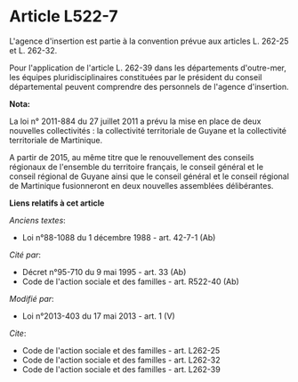 # Article L522-7

L'agence d'insertion est partie à la convention prévue aux articles L. 262-25 et L. 262-32.

Pour l'application de l'article L. 262-39 dans les départements d'outre-mer, les équipes pluridisciplinaires constituées par
le président du conseil départemental peuvent comprendre des personnels de l'agence d'insertion.

**Nota:**

La loi n° 2011-884 du 27 juillet 2011 a prévu la mise en place de deux nouvelles collectivités : la collectivité territoriale
de Guyane et la collectivité territoriale de Martinique.

A partir de 2015, au même titre que le renouvellement des conseils régionaux de l'ensemble du territoire français, le conseil
général et le conseil régional de Guyane ainsi que le conseil général et le conseil régional de Martinique fusionneront en
deux nouvelles assemblées délibérantes.

**Liens relatifs à cet article**

_Anciens textes_:

  - Loi n°88-1088 du 1 décembre 1988 - art. 42-7-1 (Ab)

_Cité par_:

  - Décret n°95-710 du 9 mai 1995 - art. 33 (Ab)
  - Code de l'action sociale et des familles - art. R522-40 (Ab)

_Modifié par_:

  - Loi n°2013-403 du 17 mai 2013 - art. 1 (V)

_Cite_:

  - Code de l'action sociale et des familles - art. L262-25
  - Code de l'action sociale et des familles - art. L262-32
  - Code de l'action sociale et des familles - art. L262-39
